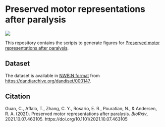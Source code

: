 # Preserved motor representations after paralysis

[![](https://img.shields.io/badge/python-3.8+-blue.svg)](https://www.anaconda.com//)

This repository contains the scripts to generate figures for [Preserved motor representations after paralysis](https://www.biorxiv.org/content/10.1101/2021.10.07.463105).

## Dataset
The dataset is available in [NWB:N format](https://www.nwb.org/nwb-neurophysiology/) from https://dandiarchive.org/dandiset/000147.

## Citation
<div class="csl-entry">Guan, C., Aflalo, T., Zhang, C. Y., Rosario, E. R., Pouratian, N., &#38; Andersen, R. A. (2021). Preserved motor representations after paralysis. <i>BioRxiv</i>, 2021.10.07.463105. https://doi.org/10.1101/2021.10.07.463105</div>
